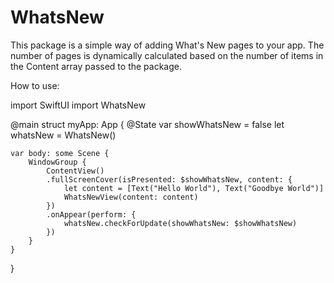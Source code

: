 # WhatsNew

This package is a simple way of adding What's New pages to your app. The number of pages
is dynamically calculated based on the number of items in the Content array passed to the package.

How to use:

import SwiftUI
import WhatsNew

@main
struct myApp: App {
    @State var showWhatsNew = false
    let whatsNew = WhatsNew()

    var body: some Scene {
        WindowGroup {
            ContentView()
            .fullScreenCover(isPresented: $showWhatsNew, content: {
                let content = [Text("Hello World"), Text("Goodbye World")]
                WhatsNewView(content: content)
            })
            .onAppear(perform: {
                whatsNew.checkForUpdate(showWhatsNew: $showWhatsNew)
            })
        }
    }
}
